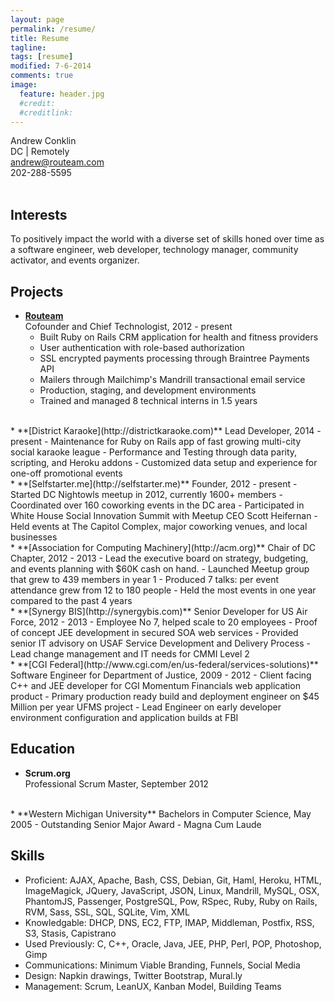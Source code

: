 ```yaml
---
layout: page
permalink: /resume/
title: Resume
tagline:
tags: [resume]
modified: 7-6-2014
comments: true
image:
  feature: header.jpg
  #credit:
  #creditlink:
---
```


Andrew Conklin  
DC | Remotely  
[andrew@routeam.com](mailto:andrew@routeam.com)  
202-288-5595  
<br />
<!-- [Download PDF](../andrewconklin-resume.pdf) -->

Interests
---------
To positively impact the world with a diverse set of skills honed over time as a software engineer, web developer, technology manager, community activator, and events organizer.


Projects
--------

*   **[Routeam](http://routeam.com)**  
    Cofounder and Chief Technologist, 2012 - present  
    -   Built Ruby on Rails CRM application for health and fitness providers  
    -   User authentication with role-based authorization  
    -   SSL encrypted payments processing through Braintree Payments API
    -   Mailers through Mailchimp's Mandrill transactional email service
    -   Production, staging, and development environments
    -   Trained and managed 8 technical interns in 1.5 years  
<br>
*   **[District Karaoke](http://districtkaraoke.com)**  
    Lead Developer, 2014 - present  
    -   Maintenance for Ruby on Rails app of fast growing multi-city social karaoke league  
    -   Performance and Testing through data parity, scripting, and Heroku addons  
    -   Customized data setup and experience for one-off promotional events  
<br>
*   **[Selfstarter.me](http://selfstarter.me)**  
    Founder, 2012 - present  
    -   Started DC Nightowls meetup in 2012, currently 1600+ members  
    -   Coordinated over 160 coworking events in the DC area  
    -   Participated in White House Social Innovation Summit with Meetup CEO Scott Heifernan  
    -   Held events at The Capitol Complex, major coworking venues, and local businesses  
<br>
*   **[Association for Computing Machinery](http://acm.org)**  
    Chair of DC Chapter, 2012 - 2013  
    -   Lead the executive board on strategy, budgeting, and events planning with $60K cash on hand.  
    -   Launched Meetup group that grew to 439 members in year 1  
    -   Produced 7 talks: per event attendance grew from 12 to 180 people  
    -   Held the most events in one year compared to the past 4 years  
<br>
*   **[Synergy BIS](http://synergybis.com)**  
    Senior Developer for US Air Force, 2012 - 2013  
    -   Employee No 7, helped scale to 20 employees  
    -   Proof of concept JEE development in secured SOA web services  
    -   Provided senior IT advisory on USAF Service Development and Delivery Process  
    -   Lead change management and IT needs for CMMI Level 2  
<br>
*   **[CGI Federal](http://www.cgi.com/en/us-federal/services-solutions)**  
    Software Engineer for Department of Justice, 2009 - 2012  
    -   Client facing C++ and JEE developer for CGI Momentum Financials web application product  
    -   Primary production ready build and deployment engineer on $45 Million per year UFMS project  
    -   Lead Engineer on early developer environment configuration and application builds at FBI

Education
---------

*   **Scrum.org**  
    Professional Scrum Master, September 2012  
<br>
*   **Western Michigan University**  
    Bachelors in Computer Science, May 2005  
    - Outstanding Senior Major Award  
    - Magna Cum Laude


Skills
------

*   Proficient: AJAX, Apache, Bash, CSS, Debian, Git, Haml, Heroku, HTML, ImageMagick, JQuery, JavaScript, JSON, Linux, Mandrill, MySQL, OSX, PhantomJS, Passenger, PostgreSQL, Pow, RSpec, Ruby, Ruby on Rails, RVM, Sass, SSL, SQL, SQLite, Vim, XML  
*   Knowledgable: DHCP, DNS, EC2, FTP, IMAP, Middleman, Postfix, RSS, S3, Stasis, Capistrano  
*   Used Previously: C, C++, Oracle, Java, JEE, PHP, Perl, POP, Photoshop, Gimp  
*   Communications: Minimum Viable Branding, Funnels, Social Media  
*   Design: Napkin drawings, Twitter Bootstrap, Mural.ly  
*   Management: Scrum, LeanUX, Kanban Model, Building Teams  
